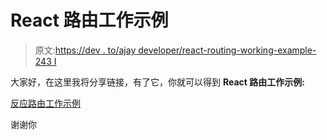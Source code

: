 # React 路由工作示例

> 原文:[https://dev . to/ajay developer/react-routing-working-example-243 I](https://dev.to/ajaydeveloper/react-routing-working-example-243i)

大家好，在这里我将分享链接，有了它，你就可以得到 **React 路由工作示例:**

[反应路由工作示例](https://therichpost.com/react-routing-working-example)

谢谢你